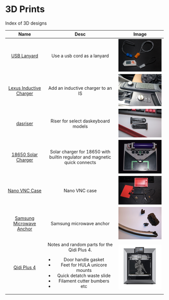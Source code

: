 # 3D Prints

Index of 3D designs 

| Name | Desc | Image | 
| :---: | :---: | :---: | 
| [USB Lanyard](./USB_Lanyard/README.md) | Use a usb cord as a lanyard | <img src="./USB_Lanyard/images/1.jpg" width=340/> |
| [Lexus Inductive Charger](./IS300_Inductive_Charger/README.md) | Add an inductive charger to an IS | <img src="./IS300_Inductive_Charger/images/Final.jpg" width=340 /> | 
| [dasriser](./dasriser/README.md) | Riser for select daskeyboard models | <img src="./dasriser/images/riser.jpg" width=320/> | 
| [18650 Solar Charger](./18650_Solar_Charger/README.md) | Solar charger for 18650 with builtin regulator and magnetic quick connects | <img src="./18650_Solar_Charger/images/assembled.jpg" width=340/> | 
| [Nano VNC Case](./Nano_VNA/README.md) | Nano VNC case | <img src="./Nano_VNA/images/Contents.jpg" width=320/> |
| [Samsung Microwave Anchor](./Samsung_Microwave_Anchor/README.md) | Samsung microwave anchor | <img src="./Samsung_Microwave_Anchor/images/handle.jpg" width=340/> | 
| [Qidi Plus 4](./Plus4/README.md) | Notes and random parts for the Qidi Plus 4. <ul><li>Door handle gasket</li><li>Feet for HULA unicore mounts</li><li>Quick detatch waste slide</li><li>Filament cutter bumbers</li><li>etc</li></ul> | <img src="./Plus4/images/Plus4.jpg" width=320/> | 
